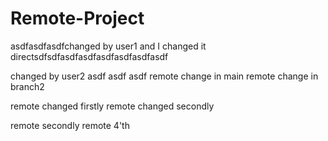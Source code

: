 # Remote-Project

asdfasdfasdfchanged by user1 and I changed it directsdfsdfasdfasdfasdfasdfasdfasdf

changed by user2
asdf
asdf
asdf
remote change in main
remote change in branch2


remote changed firstly
remote changed secondly


remote secondly
remote 4'th
